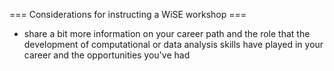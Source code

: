 === Considerations for instructing a WiSE workshop ===

- share a bit more information on your career path and the role that the 
development of computational or data analysis skills have played in your
career and the opportunities you've had

